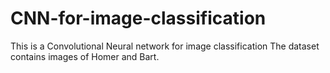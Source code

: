 # CNN-for-image-classification

This is a Convolutional Neural network for image classification
The dataset contains images of Homer and Bart.
